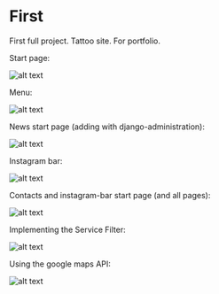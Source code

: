 # First
First full project. Tattoo site. For portfolio.

Start page:

![alt text](https://s8.hostingkartinok.com/uploads/images/2017/07/0c3b1c82a088ac68b7270ea5fb914b80.jpg)

Menu:

![alt text](https://s8.hostingkartinok.com/uploads/images/2017/07/5dc75abf5c168d0234ad83e8b12de1a9.gif)

News start page (adding with django-administration):

![alt text](https://s8.hostingkartinok.com/uploads/images/2017/07/89e8d7b23d00180dd130b8453d8aa2a6.jpg)

Instagram bar:

![alt text](https://s8.hostingkartinok.com/uploads/images/2017/07/cab38e265d02f0169807f7a5bba47acf.gif)

Contacts and instagram-bar start page (and all pages):

![alt text](https://s8.hostingkartinok.com/uploads/images/2017/07/5fea1e7d6c9cd9c4a782cdb1a1307ed3.jpg)

Implementing the Service Filter:

![alt text](https://s8.hostingkartinok.com/uploads/images/2017/07/4def7069cc892c0ecf5507cea52649fc.gif)

Using the google maps API:

![alt text](https://s8.hostingkartinok.com/uploads/images/2017/07/15f5363e1afe68cc68b5dd978badd6fd.jpg)

